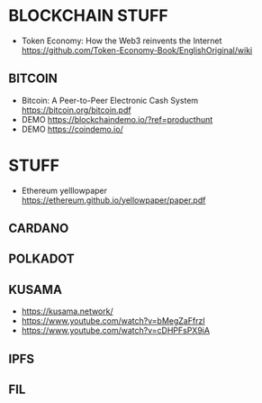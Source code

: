 # BLOCKCHAIN STUFF
- Token Economy: How the Web3 reinvents the Internet https://github.com/Token-Economy-Book/EnglishOriginal/wiki

## BITCOIN
- Bitcoin: A Peer-to-Peer Electronic Cash System https://bitcoin.org/bitcoin.pdf
- DEMO https://blockchaindemo.io/?ref=producthunt
- DEMO https://coindemo.io/

# STUFF
- Ethereum yelllowpaper https://ethereum.github.io/yellowpaper/paper.pdf

## CARDANO

## POLKADOT

## KUSAMA
- https://kusama.network/
- https://www.youtube.com/watch?v=bMegZaFfrzI
- https://www.youtube.com/watch?v=cDHPFsPX9iA

## IPFS

## FIL


